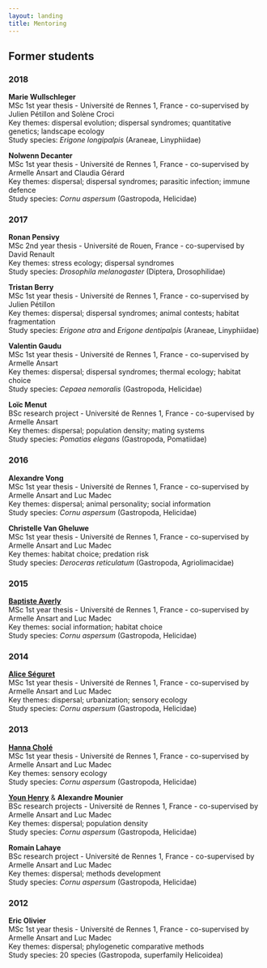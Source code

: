```yaml
---
layout: landing
title: Mentoring
---
```

<!-- commented out while I don't have current students
<h2>Current students </h2>

<hr/>

-->

## Former students 

### 2018

**Marie Wullschleger**  
MSc 1st year thesis - Université de Rennes 1, France - co-supervised by Julien Pétillon and Solène Croci  
  Key themes: dispersal evolution; dispersal syndromes; quantitative genetics; landscape ecology  
  Study species: *Erigone longipalpis* (Araneae, Linyphiidae)  

**Nolwenn Decanter**  
MSc 1st year thesis - Université de Rennes 1, France - co-supervised by Armelle Ansart and Claudia Gérard  
  Key themes: dispersal; dispersal syndromes; parasitic infection; immune defence  
  Study species: *Cornu aspersum* (Gastropoda, Helicidae)  

### 2017

**Ronan Pensivy**  
MSc 2nd year thesis - Université de Rouen, France - co-supervised by David Renault  
  Key themes: stress ecology; dispersal syndromes  
  Study species: *Drosophila melanogaster* (Diptera, Drosophilidae)  

**Tristan Berry**  
MSc 1st year thesis - Université de Rennes 1, France - co-supervised by Julien Pétillon  
  Key themes: dispersal; dispersal syndromes; animal contests; habitat fragmentation  
  Study species: *Erigone atra* and *Erigone dentipalpis* (Araneae, Linyphiidae)  

**Valentin Gaudu**  
MSc 1st year thesis - Université de Rennes 1, France - co-supervised by Armelle Ansart  
  Key themes: dispersal; dispersal syndromes; thermal ecology; habitat choice  
  Study species: *Cepaea nemoralis* (Gastropoda, Helicidae)  

**Loïc Menut**  
BSc research project - Université de Rennes 1, France - co-supervised by Armelle Ansart  
  Key themes: dispersal; population density; mating systems  
  Study species: *Pomatias elegans* (Gastropoda, Pomatiidae)  

### 2016

**Alexandre Vong**  
MSc 1st year thesis - Université de Rennes 1, France - co-supervised by Armelle Ansart and Luc Madec  
  Key themes: dispersal; animal personality; social information  
  Study species: *Cornu aspersum* (Gastropoda, Helicidae)  

**Christelle Van Gheluwe**  
MSc 1st year thesis - Université de Rennes 1, France - co-supervised by Armelle Ansart and Luc Madec  
Key themes: habitat choice; predation risk  
  Study species: *Deroceras reticulatum* (Gastropoda, Agriolimacidae)  

### 2015

**[Baptiste Averly](http://www.orn.mpg.de/person/95289/2168)**  
MSc 1st year thesis - Université de Rennes 1, France - co-supervised by Armelle Ansart and Luc Madec  
  Key themes: social information; habitat choice  
  Study species: *Cornu aspersum* (Gastropoda, Helicidae)  

### 2014

**[Alice Séguret](https://scholar.google.fr/citations?user=U_HV5vsAAAAJ&hl=en)**  
MSc 1st year thesis - Université de Rennes 1, France - co-supervised by Armelle Ansart and Luc Madec  
  Key themes: dispersal; urbanization; sensory ecology  
  Study species: *Cornu aspersum* (Gastropoda, Helicidae)  

### 2013

**[Hanna Cholé](https://www.researchgate.net/profile/Hanna_Chole)**  
MSc 1st year thesis - Université de Rennes 1, France - co-supervised by Armelle Ansart and Luc Madec  
  Key themes: sensory ecology  
  Study species: *Cornu aspersum* (Gastropoda, Helicidae)  

**[Youn Henry](https://sites.google.com/view/younhenry/home)** & **Alexandre Mounier**  
BSc research projects - Université de Rennes 1, France -   co-supervised by Armelle Ansart and Luc Madec  
  Key themes: dispersal; population density  
  Study species: *Cornu aspersum* (Gastropoda, Helicidae)  
 
**Romain Lahaye**  
BSc research project - Université de Rennes 1, France - co-supervised by Armelle Ansart and Luc Madec  
  Key themes: dispersal; methods development  
  Study species: *Cornu aspersum* (Gastropoda, Helicidae)  

### 2012

**Eric Olivier**  
MSc 1st year thesis - Université de Rennes 1, France - co-supervised by Armelle Ansart and Luc Madec  
  Key themes: dispersal; phylogenetic comparative methods  
  Study species: 20 species (Gastropoda, superfamily Helicoidea)  
